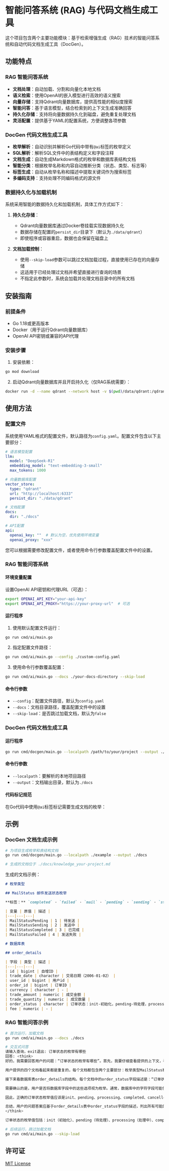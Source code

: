 # 智能问答系统 (RAG) 与代码文档生成工具

这个项目包含两个主要功能模块：基于检索增强生成（RAG）技术的智能问答系统和自动代码文档生成工具（DocGen）。

## 功能特点

### RAG 智能问答系统

- **文档处理**：自动加载、分割和向量化本地文档
- **语义检索**：使用OpenAI的嵌入模型进行高效的语义搜索
- **向量存储**：支持Qdrant向量数据库，提供高性能的相似度搜索
- **智能问答**：基于语言模型，结合检索到的上下文生成准确回答
- **持久化存储**：支持将向量数据持久化到磁盘，避免重复处理文档
- **灵活配置**：提供基于YAML的配置系统，方便调整各项参数

### DocGen 代码文档生成工具

- **枚举解析**：自动识别并解析Go代码中带有`@ai`标签的枚举定义
- **SQL解析**：解析SQL文件中的表结构定义和字段注释
- **文档生成**：自动生成Markdown格式的枚举和数据库表结构文档
- **智能分类**：根据枚举名称和内容自动推断分类（状态、类型、标志等）
- **标签生成**：自动从枚举名称和描述中提取关键词作为搜索标签
- **多编码支持**：支持处理不同编码格式的源文件

### 数据持久化与加载机制

系统采用智能的数据持久化和加载机制，具体工作方式如下：

1. **持久化存储**：
   - Qdrant向量数据库通过Docker卷挂载实现数据持久化
   - 数据存储在配置的`persist_dir`目录下（默认为`./data/qdrant`）
   - 即使程序或容器重启，数据也会保留在磁盘上

2. **文档加载控制**：
   - 使用`--skip-load`参数可以跳过文档加载过程，直接使用已存在的向量存储
   - 这适用于已经处理过文档并希望直接进行查询的场景
   - 不指定此参数时，系统会加载并处理文档目录中的所有文档

## 安装指南

### 前提条件

- Go 1.18或更高版本
- Docker（用于运行Qdrant向量数据库）
- OpenAI API密钥或兼容的API代理

### 安装步骤


1. 安装依赖：

```bash
go mod download
```

2. 启动Qdrant向量数据库并且开启持久化（仅RAG系统需要）：

```bash
docker run -d --name qdrant --network host -v $(pwd)/data/qdrant:/qdrant/storage qdrant/qdrant
```

## 使用方法

### 配置文件

系统使用YAML格式的配置文件，默认路径为`config.yaml`。配置文件包含以下主要部分：

```yaml
# 语言模型配置
llm:
  model: "DeepSeek-R1"
  embedding_model: "text-embedding-3-small"
  max_tokens: 1000

# 向量数据库配置
vector_store:
  type: "qdrant"
  url: "http://localhost:6333"
  persist_dir: "./data/qdrant"

# 文档配置
docs:
  dir: "./docs"

# API配置
api:
  openai_key: ""  # 默认为空，优先使用环境变量
  openai_proxy: "xxx"
```

您可以根据需要修改配置文件，或者使用命令行参数覆盖配置文件中的设置。

### RAG 智能问答系统

#### 环境变量配置

设置OpenAI API密钥和代理URL（可选）：

```bash
export OPENAI_API_KEY="your-api-key"
export OPENAI_API_PROXY="https://your-proxy-url"  # 可选
```

#### 运行程序

1. 使用默认配置文件运行：

```bash
go run cmd/ai/main.go
```

2. 指定配置文件路径：

```bash
go run cmd/ai/main.go --config ./custom-config.yaml
```

3. 使用命令行参数覆盖配置：

```bash
go run cmd/ai/main.go --docs ./your-docs-directory --skip-load
```

#### 命令行参数

- `--config`：配置文件路径，默认为`config.yaml`
- `--docs`：文档目录路径，覆盖配置文件中的设置
- `--skip-load`：是否跳过加载文档，默认为`false`

### DocGen 代码文档生成工具

#### 运行程序

```bash
go run cmd/docgen/main.go --localpath /path/to/your/project --output ./docs
```

#### 命令行参数

- `--localpath`：要解析的本地项目路径
- `--output`：文档输出目录，默认为`./docs`

#### 代码标记规范

在Go代码中使用`@ai`标签标记需要生成文档的枚举：

## 示例

### DocGen 文档生成示例

```bash
# 为项目生成枚举和表结构文档
go run cmd/docgen/main.go --localpath ./example --output ./docs

# 生成的文档位于 ./docs/knowledge_your-project.md
```

生成的文档示例：

```markdown
# 枚举类型

## MailStatus 邮件发送状态枚举

**标签：** `completed` · `failed` · `mail` · `pending` · `sending` · `status` · `status 邮件发送状态枚举` · `发送中` · `发送失败` · `已完成` · `待发送` · `邮件发送状态枚举`

| 变量 | 原值 | 描述 |
|---|---|---|
| MailStatusPending | 1 | 待发送 |
| MailStatusSending | 2 | 发送中 |
| MailStatusCompleted | 3 | 已完成 |
| MailStatusFailed | 4 | 发送失败 |

# 数据库表

## order_details

| 字段 | 类型 | 描述 |
|---|---|---|
| id | bigint | 自增ID |
| trade_date | character | 交易日期（2006-01-02） |
| user_id | bigint | 用户id |
| order_id | bigint | 订单ID |
| currency | character | - |
| trade_amount | numeric | 成交金额 |
| trade_quantity | numeric | 成交数量 |
| order_status | character | 订单状态：init-初始化，pending-待处理，processing-处理中，completed-已完成，cancelled-已取消 |
| fee | numeric | - |
```


### RAG 智能问答示例

```bash
# 首次运行，加载文档
go run cmd/ai/main.go --docs ./docs

# 交互式问答
请输入查询，exit退出: 订单状态的枚举有哪些
回答: <think>
好的，我需要回答用户的问题：“订单状态的枚举有哪些”。首先，我要仔细查看提供的上下文，看看是否有关于订单状态枚举的信息。

用户提供的四个文档看起来都是重复的，每个文档都包含两个主要部分：枚举类型MailStatus和数据库表order_details。在枚举类型部分，MailStatus有四个状态：待发送、发送中、已完成、发送失败，对应的变量名和原值。但用户的问题是关于订单状态的枚举，而不是邮件状态。

接下来看数据库表order_details的结构。每个文档中的order_status字段描述是：“订单状态：init-初始化，pending-待处理，processing-处理中，completed-已完成，cancelled-已取消”。这里明确列出了订单状态的枚举值，每个值对应一个状态名称。虽然这些值是以字符类型存储的，并不是编程中的枚举类型，但根据问题中的“枚举”可能指的是这些可能的状态值。

需要确认的是，用户是否将数据库字段中的这些选项视为枚举。通常，数据库中的字符字段可能使用枚举约束，但根据提供的文档，这里并没有明确说明order_status是一个数据库枚举类型，而是用字符类型存储，并列出可能的取值。因此，这里的“枚举”可能指的是该字段允许的值列表。

因此，正确的订单状态枚举值应该是init、pending、processing、completed、cancelled，对应的中文描述分别是初始化、待处理、处理中、已完成、已取消。而邮件状态的枚举是另一个枚举类型MailStatus，与订单状态无关，所以不需要考虑。

总结，用户的问题答案应基于order_details表中order_status字段的描述，列出所有可能的值。
</think>

订单状态的枚举值包括：init（初始化）、pending（待处理）、processing（处理中）、completed（已完成）、cancelled（已取消）。这些状态定义在数据库表 `order_details` 的 `order_status` 字段中。

# 后续运行，跳过加载文档
go run cmd/ai/main.go --skip-load
```


## 许可证

[MIT License](LICENSE)